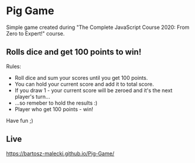 # Pig Game

Simple game created during "The Complete JavaScript Course 2020: From Zero to Expert!" course.

## Rolls dice and get 100 points to win!

Rules:

- Roll dice and sum your scores until you get 100 points.
- You can hold your current score and add it to total score.
- If you draw 1 - your current score will be zeroed and it's the next player's turn...
- ...so remeber to hold the results :)
- Player who get 100 points - win!

Have fun ;)

## Live

https://bartosz-malecki.github.io/Pig-Game/
